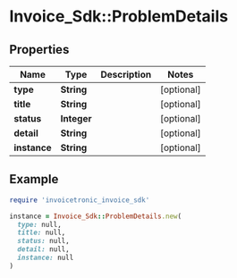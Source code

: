# Invoice_Sdk::ProblemDetails

## Properties

| Name | Type | Description | Notes |
| ---- | ---- | ----------- | ----- |
| **type** | **String** |  | [optional] |
| **title** | **String** |  | [optional] |
| **status** | **Integer** |  | [optional] |
| **detail** | **String** |  | [optional] |
| **instance** | **String** |  | [optional] |

## Example

```ruby
require 'invoicetronic_invoice_sdk'

instance = Invoice_Sdk::ProblemDetails.new(
  type: null,
  title: null,
  status: null,
  detail: null,
  instance: null
)
```


